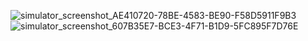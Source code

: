 ![simulator_screenshot_AE410720-78BE-4583-BE90-F58D5911F9B3](https://github.com/Nicolas-Rozas/CalendarAssesment/assets/76125788/606f795a-7163-4cba-b66c-516699994089)
![simulator_screenshot_607B35E7-BCE3-4F71-B1D9-5FC895F7D76E](https://github.com/Nicolas-Rozas/CalendarAssesment/assets/76125788/7eb4085e-30c4-4bdd-ac3f-503d4aa2e81a)

